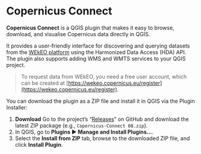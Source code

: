 # Copernicus Connect

**Copernicus Connect** is a QGIS plugin that makes it easy to browse, download, and visualise Copernicus data directly in QGIS.

It provides a user-friendly interface for discovering and querying datasets from the [WEkEO platform](https://wekeo.copernicus.eu/) using the Harmonized Data Access (HDA) API. The plugin also supports adding WMS and WMTS services to your QGIS project.

> To request data from WEkEO, you need a free user account, which can be created at [https://wekeo.copernicus.eu/register](https://wekeo.copernicus.eu/register).

You can download the plugin as a ZIP file and install it in QGIS via the Plugin Installer:

1. **Download** Go to the project’s “[Releases](https://github.com/copernicus-land/Copernicus-Connect/releases)” on GitHub and download the latest ZIP package (e.g., `Copernicus-Connect 08.zip`).
2. In QGIS, go to **Plugins ▶ Manage and Install Plugins…**.
3. Select the **Install from ZIP** tab, browse to the downloaded ZIP file, and click **Install Plugin**.
